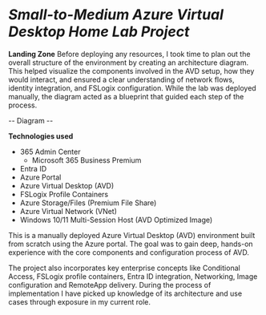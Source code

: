 # *Small-to-Medium Azure Virtual Desktop Home Lab Project*

**Landing Zone**
Before deploying any resources, I took time to plan out the overall structure of the environment by creating an architecture diagram. This helped visualize the components involved in the AVD setup, how they would interact, and ensured a clear understanding of network flows, identity integration, and FSLogix configuration. While the lab was deployed manually, the diagram acted as a blueprint that guided each step of the process. 

-- Diagram -- 



**Technologies used**
- 365 Admin Center
  -  Microsoft 365 Business Premium
- Entra ID
- Azure Portal
- Azure Virtual Desktop (AVD)
- FSLogix Profile Containers
- Azure Storage/Files (Premium File Share)
- Azure Virtual Network (VNet)
- Windows 10/11 Multi-Session Host (AVD Optimized Image)


This is a manually deployed Azure Virtual Desktop (AVD) environment built from scratch using the Azure portal. The goal was to gain deep, hands-on experience with the core components and configuration process of AVD. 

The project also incorporates key enterprise concepts like Conditional Access, FSLogix profile containers, Entra ID integration, Networking, Image configuration and RemoteApp delivery. During the process of implementation I have picked up knowledge of its architecture and use cases through exposure in my current role.
